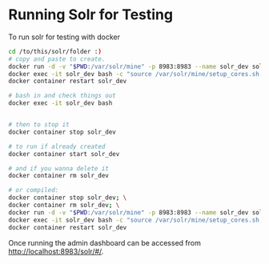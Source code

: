 # Running Solr for Testing


To run solr for testing with docker

```sh
cd /to/this/solr/folder :)
# copy and paste to create.
docker run -d -v "$PWD:/var/solr/mine" -p 8983:8983 --name solr_dev solr:8 ""\
docker exec -it solr_dev bash -c "source /var/solr/mine/setup_cores.sh;" \
docker container restart solr_dev

# bash in and check things out
docker exec -it solr_dev bash  


# then to stop it
docker container stop solr_dev

# to run if already created
docker container start solr_dev

# and if you wanna delete it
docker container rm solr_dev

# or compiled:
docker container stop solr_dev; \
docker container rm solr_dev; \
docker run -d -v "$PWD:/var/solr/mine" -p 8983:8983 --name solr_dev solr:8; \
docker exec -it solr_dev bash -c "source /var/solr/mine/setup_cores.sh;" \
docker container restart solr_dev
```

Once running the admin dashboard can be accessed from [http://localhost:8983/solr/#/](http://localhost:8983/solr/#/).
